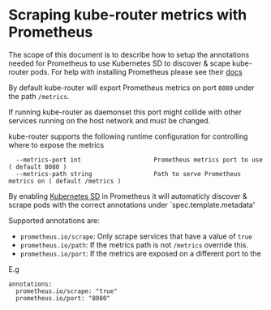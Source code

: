 # Scraping kube-router metrics with Prometheus

The scope of this document is to describe how to setup the annotations needed for Prometheus to use Kubernetes SD to discover & scape kube-router pods.
For help with installing Prometheus please see their [docs](https://prometheus.io/docs/introduction/overview/)

By default kube-router will export Prometheus metrics on port `8080` under the path `/metrics`.

If running kube-router as daemonset this port might collide with other services running on the host network and must be changed.

kube-router supports the following runtime configuration for controlling where to expose the metrics

      --metrics-port int                    Prometheus metrics port to use ( default 8080 )
      --metrics-path string                 Path to serve Prometheus metrics on ( default /metrics )

By enabling [Kubernetes SD](https://prometheus.io/docs/prometheus/latest/configuration/configuration/#<kubernetes_sd_config>) in Prometheus it will automaticly discover & scrape pods with the correct annotations under `spec.template.metadata'

Supported annotations are:

* `prometheus.io/scrape`: Only scrape services that have a value of `true`
* `prometheus.io/path`: If the metrics path is not `/metrics` override this.
* `prometheus.io/port`: If the metrics are exposed on a different port to the

E.g

    annotations:
      prometheus.io/scrape: "true"
      prometheus.io/port: "8080"
